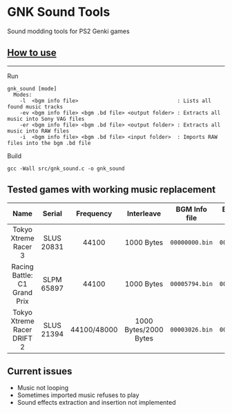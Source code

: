 # GNK Sound Tools

Sound modding tools for PS2 Genki games

## [How to use](https://github.com/igorciz777/GNKSoundTools/wiki/How-to-use)

***
Run
```shell
gnk_sound [mode]
  Modes:
    -l  <bgm info file>                                : Lists all found music tracks
    -ev <bgm info file> <bgm .bd file> <output folder> : Extracts all music into Sony VAG files
    -er <bgm info file> <bgm .bd file> <output folder> : Extracts all music into RAW files
    -i  <bgm info file> <bgm .bd file> <input folder>  : Imports RAW files into the bgm .bd file
```
Build

```shell
gcc -Wall src/gnk_sound.c -o gnk_sound
```
## Tested games with working music replacement
|                     **Name**                    | **Serial** | **Frequency**       | **Interleave**            | **BGM Info file**         | **BGM Data file**         |
|:-----------------------------------------------:|:----------:|:-------------------:|:-------------------------:|:-------------------------:|:-------------------------:|
| Tokyo Xtreme Racer 3                            | SLUS 20831 |     44100           |   1000 Bytes              |   `00000000.bin`          |  `00000001.bd`            |
| Racing Battle: C1 Grand Prix                    | SLPM 65897 |     44100           |   1000 Bytes              |  `00005794.bin`           |  `00005795.bd`            |
| Tokyo Xtreme Racer DRIFT 2                      | SLUS 21394 |     44100/48000     |   1000 Bytes/2000 Bytes   |  `00003026.bin`           |  `00003027.bd`            |

## Current issues
- Music not looping
- Sometimes imported music refuses to play
- Sound effects extraction and insertion not implemented